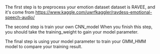 The first step is to preprocess your emotion dataset
dataset is RAVEE, and it's come from https://www.kaggle.com/uwrfkaggler/ravdess-emotional-speech-audio/

The second step is train your own CNN_model
When you finish this step, you should take the training_weight to gain your model parameter.

The final step is using your model parameter to train your GMM_HMM model to compare your training result.
